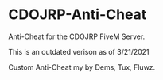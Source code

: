 # CDOJRP-Anti-Cheat
Anti-Cheat for the CDOJRP FiveM Server.


This is an outdated verison as of 3/21/2021 

Custom Anti-Cheat my by Dems, Tux, Fluwz.
